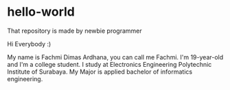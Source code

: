 # hello-world
That repository is made by newbie programmer

Hi Everybody :)

My name is Fachmi Dimas Ardhana, you can call me Fachmi.
I'm 19-year-old and I'm a college student.
I study at Electronics Engineering Polytechnic Institute of Surabaya.
My Major is applied bachelor of informatics engineering.
